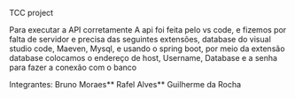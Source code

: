 TCC project


Para executar a API corretamente
A api foi feita pelo vs code, e fizemos por falta de servidor e precisa das seguintes 
extensões,  database do visual studio code, Maeven, Mysql, e usando o spring boot,
por meio da extensão database colocamos o endereço de host,  Username, Database e a senha
para fazer a conexão com o banco



Integrantes:
Bruno Moraes\**
                    Rafel Alves\**
                    Guilherme da Rocha
